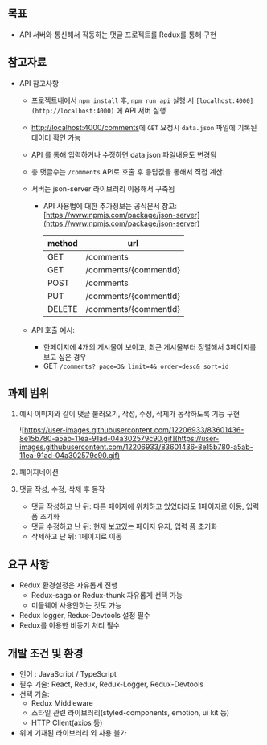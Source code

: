 ## 목표

- API 서버와 통신해서 작동하는 댓글 프로젝트를 Redux를 통해 구현

## 참고자료

- API 참고사항

  - 프로젝트내에서 `npm install` 후, `npm run api` 실행 시 `[localhost:4000](http://localhost:4000)` 에 API 서버 실행
  - [http://localhost:4000/comments](http://localhost:4000/comments)에 `GET` 요청시 `data.json` 파일에 기록된 데이터 확인 가능
  - API 를 통해 입력하거나 수정하면 data.json 파일내용도 변경됨
  - 총 댓글수는 `/comments` API로 호출 후 응답값을 통해서 직접 계산.
  - 서버는 json-server 라이브러리 이용해서 구축됨

    - API 사용법에 대한 추가정보는 공식문서 참고: [https://www.npmjs.com/package/json-server](https://www.npmjs.com/package/json-server)

      | method | url                   |
      | ------ | --------------------- |
      | GET    | /comments             |
      | GET    | /comments/{commentId} |
      | POST   | /comments             |
      | PUT    | /comments/{commentId} |
      | DELETE | /comments/{commentId} |

  - API 호출 예시:
    - 한페이지에 4개의 게시물이 보이고, 최근 게시물부터 정렬해서 3페이지를 보고 싶은 경우
    - GET `/comments?_page=3&_limit=4&_order=desc&_sort=id`

## 과제 범위

1. 예시 이미지와 같이 댓글 불러오기, 작성, 수정, 삭제가 동작하도록 기능 구현

   ![https://user-images.githubusercontent.com/12206933/83601436-8e15b780-a5ab-11ea-91ad-04a302579c90.gif](https://user-images.githubusercontent.com/12206933/83601436-8e15b780-a5ab-11ea-91ad-04a302579c90.gif)

2. 페이지네이션
3. 댓글 작성, 수정, 삭제 후 동작
   - 댓글 작성하고 난 뒤: 다른 페이지에 위치하고 있었더라도 1페이지로 이동, 입력 폼 초기화
   - 댓글 수정하고 난 뒤: 현재 보고있는 페이지 유지, 입력 폼 초기화
   - 삭제하고 난 뒤: 1페이지로 이동

## 요구 사항

- Redux 환경설정은 자유롭게 진행
  - Redux-saga or Redux-thunk 자유롭게 선택 가능
  - 미들웨어 사용안하는 것도 가능
- Redux logger, Redux-Devtools 설정 필수
- Redux를 이용한 비동기 처리 필수

## 개발 조건 및 환경

- 언어 : JavaScript / TypeScript
- 필수 기술: React, Redux, Redux-Logger, Redux-Devtools
- 선택 기술:
  - Redux Middleware
  - 스타일 관련 라이브러리(styled-components, emotion, ui kit 등)
  - HTTP Client(axios 등)
- 위에 기재된 라이브러리 외 사용 불가
